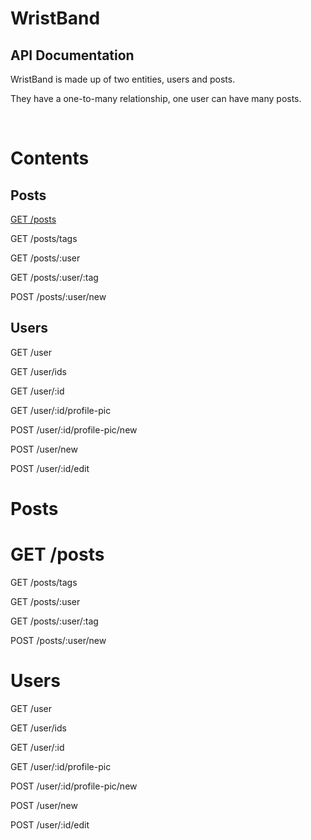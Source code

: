 # WristBand
## API Documentation

WristBand is made up of two entities, users and posts.

They have a one-to-many relationship, one user can have many posts.

<br>

# Contents

## Posts

[GET /posts](#posts1)

GET /posts/tags

GET /posts/:user

GET /posts/:user/:tag

POST /posts/:user/new


## Users

GET /user

GET /user/ids

GET /user/:id

GET /user/:id/profile-pic

POST /user/:id/profile-pic/new

POST /user/new

POST /user/:id/edit




# Posts

# <a name="posts1"> GET /posts </a>

GET /posts/tags

GET /posts/:user

GET /posts/:user/:tag

POST /posts/:user/new


# Users

GET /user

GET /user/ids

GET /user/:id

GET /user/:id/profile-pic

POST /user/:id/profile-pic/new

POST /user/new

POST /user/:id/edit
